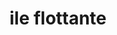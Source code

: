 ---
auteur: anliz
categories:
- Sucrée
check: Oui
checkAlwaysOk: false
cuisson: Oui
draft: false
ingredients:
  autres: []
  epices:
  - quantite: 0.1
    title: Sel
  legumes: []
  lof:
  - commentaire: la quantité exact c'est 1 cuillere a café bombé par oeuf
    quantite: 50
    title: Farine de maïs
    unit: grammes
  - quantite: 5
    title: Oeuf
    unit: unité
  - quantite: 2
    title: Lait demi-écrémé
    unit: litre
  sucres:
  - quantite: 20
    title: Sucre glace
    unit: grammes
  - quantite: 10
    title: vanille extrait concentré
    unit: ml
  - quantite: 1
    title: gousse de vanille
    unit: unité
  - quantite: 200
    title: sucre blanc
    unit: grammes
layout: recettes
plate: 10
preparation: "faire chauffer le lait avec les gousse de vanille environ 15 min. il\
  \ suffit que le lait soit chaud pour infuser la vanille attention a ne jamais faire\
  \ bouillir. ajouter extrait de vanille\n\nseparer les blanc et les jaunes d'oeufs\
  \ (couvrir et mettre les blancs au frigo, les blanc seront fait derniere minute)\n\
  \nbattre les jaunes avec le sucre blanc\n\nverser le lait chaud sur le melange jaunes\
  \ d'oeufs/sucre. mélanger la maizena avec un peu de la preparation pour qu'elle\
  \ ne fasse pas de grumeau et melanger le tout.\n\nfaire chauffer le tout a feu moyen\
  \ environ 20 min en remuant tout le temps! attention ca ne doit pas bouillir! attention\
  \ ne pas faire avec une casserole en alu!\n\npour les grandes quantités privilégier\
  \ plusieurs petite casserole plutot qu'une grande!\n\npour les blancs: \n\nmonter\
  \ en neige les blanc avec une pincé de sel et le sucre glace\n\nfaire chauffer de\
  \ l'eau dans une casserole plus plate que haute (je trouve que dans une poele c'est\
  \ cool) et faire bouilllir les blanc 2 min de chaque face en les mettant dans la\
  \ casserole a la cuillere (ca forme l'ile...)\n\non peut egalement mettre de l'eau\
  \ bouillante dans un gastro et mettre au four 5 min mais c'est un peu plus technique..."
preparation24h: la creme peut etre faite la veille  pour qu'elle refroidisse bien
publishDate: 2024-06-13 08:06:00+00:00
temperature: Froid
title: ile flottante
titleslug: ile-flottante_mowazdcf
type: dessert
uuid: mowazdcf
---
